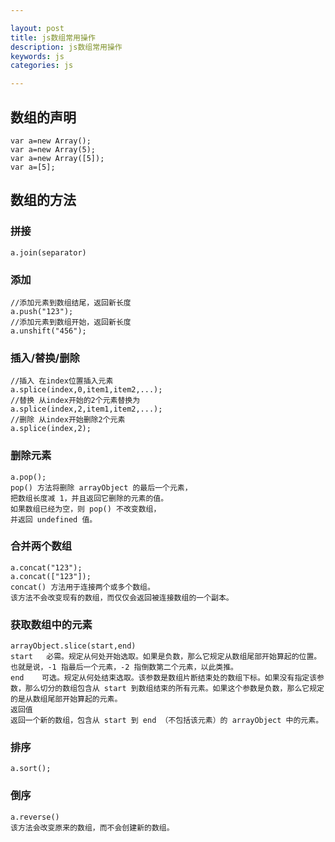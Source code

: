 ```yaml
---

layout: post
title: js数组常用操作
description: js数组常用操作
keywords: js
categories: js

---
```


## 数组的声明  

	var a=new Array();
	var a=new Array(5);
	var a=new Array([5]);
	var a=[5];

## 数组的方法

### 拼接

	a.join(separator)
	
### 添加

	//添加元素到数组结尾，返回新长度
	a.push("123");
	//添加元素到数组开始，返回新长度
	a.unshift("456");
	
### 插入/替换/删除

	//插入 在index位置插入元素
	a.splice(index,0,item1,item2,...);
	//替换 从index开始的2个元素替换为
	a.splice(index,2,item1,item2,...);
	//删除 从index开始删除2个元素
	a.splice(index,2);
	
### 删除元素

	a.pop();
	pop() 方法将删除 arrayObject 的最后一个元素，
	把数组长度减 1，并且返回它删除的元素的值。
	如果数组已经为空，则 pop() 不改变数组，
	并返回 undefined 值。
	
### 合并两个数组

	a.concat("123");
	a.concat(["123"]);
	concat() 方法用于连接两个或多个数组。
	该方法不会改变现有的数组，而仅仅会返回被连接数组的一个副本。

### 获取数组中的元素

	arrayObject.slice(start,end)
	start	必需。规定从何处开始选取。如果是负数，那么它规定从数组尾部开始算起的位置。也就是说，-1 指最后一个元素，-2 指倒数第二个元素，以此类推。
	end	   可选。规定从何处结束选取。该参数是数组片断结束处的数组下标。如果没有指定该参数，那么切分的数组包含从 start 到数组结束的所有元素。如果这个参数是负数，那么它规定的是从数组尾部开始算起的元素。
	返回值
	返回一个新的数组，包含从 start 到 end （不包括该元素）的 arrayObject 中的元素。
	
### 排序

	a.sort();

### 倒序

	a.reverse()
	该方法会改变原来的数组，而不会创建新的数组。
